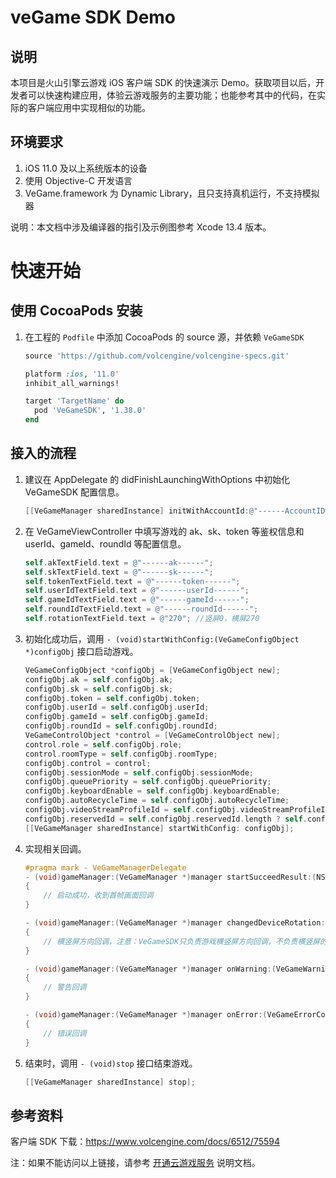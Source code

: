 # veGame SDK Demo

## 说明

本项目是火山引擎云游戏 iOS 客户端 SDK 的快速演示 Demo。获取项目以后，开发者可以快速构建应用，体验云游戏服务的主要功能；也能参考其中的代码，在实际的客户端应用中实现相似的功能。

## 环境要求
1. iOS 11.0 及以上系统版本的设备
2. 使用 Objective-C 开发语言
3. VeGame.framework 为 Dynamic Library，且只支持真机运行，不支持模拟器

说明：本文档中涉及编译器的指引及示例图参考 Xcode 13.4 版本。



# 快速开始

## 使用 CocoaPods 安装

1. 在工程的 `Podfile` 中添加 CocoaPods 的 source 源，并依赖 `VeGameSDK`

   ```ruby
   source 'https://github.com/volcengine/volcengine-specs.git'
   
   platform :ios, '11.0'
   inhibit_all_warnings!
   
   target 'TargetName' do
     pod 'VeGameSDK', '1.38.0'
   end
   ```

## 接入的流程

1. 建议在 AppDelegate 的 didFinishLaunchingWithOptions 中初始化 VeGameSDK 配置信息。

   ```objective-c
   [[VeGameManager sharedInstance] initWithAccountId:@"------AccountID------"];。
   ```

2. 在 VeGameViewController 中填写游戏的 ak、sk、token 等鉴权信息和 userId、gameId、roundId 等配置信息。

   ```objective-c
   self.akTextField.text = @"------ak------";
   self.skTextField.text = @"------sk------";
   self.tokenTextField.text = @"------token------";
   self.userIdTextField.text = @"------userId------";
   self.gameIdTextField.text = @"------gameId------";
   self.roundIdTextField.text = @"------roundId------";
   self.rotationTextField.text = @"270"; //竖屏0，横屏270
   ```

3. 初始化成功后，调用 `- (void)startWithConfig:(VeGameConfigObject *)configObj` 接口启动游戏。

   ```objective-c
   VeGameConfigObject *configObj = [VeGameConfigObject new];
   configObj.ak = self.configObj.ak;
   configObj.sk = self.configObj.sk;
   configObj.token = self.configObj.token;
   configObj.userId = self.configObj.userId;
   configObj.gameId = self.configObj.gameId;
   configObj.roundId = self.configObj.roundId;
   VeGameControlObject *control = [VeGameControlObject new];
   control.role = self.configObj.role;
   control.roomType = self.configObj.roomType;
   configObj.control = control;
   configObj.sessionMode = self.configObj.sessionMode;
   configObj.queuePriority = self.configObj.queuePriority;
   configObj.keyboardEnable = self.configObj.keyboardEnable;
   configObj.autoRecycleTime = self.configObj.autoRecycleTime;
   configObj.videoStreamProfileId = self.configObj.videoStreamProfileId;
   configObj.reservedId = self.configObj.reservedId.length ? self.configObj.reservedId : nil;
   [[VeGameManager sharedInstance] startWithConfig: configObj];
   ```
4. 实现相关回调。

   ```objective-c
   #pragma mark - VeGameManagerDelegate
   - (void)gameManager:(VeGameManager *)manager startSucceedResult:(NSString *)gameId videoStreamProfileId:(NSInteger)streamProfileId reservedId:(NSString *)reservedId planId:(NSString *)planId extra:(NSDictionary *)extra
   {
       // 启动成功，收到首帧画面回调
   }
   
   - (void)gameManager:(VeGameManager *)manager changedDeviceRotation:(NSInteger)rotation
   {
       // 横竖屏方向回调，注意：VeGameSDK只负责游戏横竖屏方向回调，不负责横竖屏的旋转，接入方根据rotation自行处理
   }
   
   - (void)gameManager:(VeGameManager *)manager onWarning:(VeGameWarningCode)warnCode
   {
       // 警告回调
   }
   
   - (void)gameManager:(VeGameManager *)manager onError:(VeGameErrorCode)errCode
   {
       // 错误回调
   }
   ```
5. 结束时，调用 `- (void)stop` 接口结束游戏。

   ```objective-c
   [[VeGameManager sharedInstance] stop];
   ```

## 参考资料

客户端 SDK 下载：https://www.volcengine.com/docs/6512/75594

注：如果不能访问以上链接，请参考 [开通云游戏服务](https://www.volcengine.com/docs/6512/75577) 说明文档。
